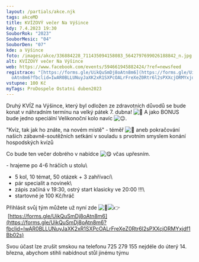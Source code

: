 ```yaml
---
layout: /partials/akce.njk
tags: akceMD
title: KVÍZOVÝ večer Na Výšince
kdy: 7.4.2023 19:30
SouborRok: "2023"
SouborMesic: "04"
SouborDen: "07"
kde: a Výšince
foto: /images/akce/336884228_711435094158083_5642797699026188842_n.jpg
alt: KVÍZOVÝ večer Na Výšince
web: https://www.facebook.com/events/594661945882424/?ref=newsfeed
registrace: "[https://forms.gle/UikQuSmDj8oAtn8m6](https://forms.gle/UikQuSmDj8\
  oAtn8m6?fbclid=IwAR0BLLUNuyJaXK2xR1SXPcOALrFreXeZ0Rtr6l2sPXXcjORMYxjdf1Bb02s)"
vstupne: 100 Kč
myTags: ProDospele Ostatni duben2023
---
```

<!--StartFragment-->

Druhý KVÍZ na Výšince, který byl odložen ze zdravotních důvodů se bude konat v náhradním termínu na velký pátek 7. dubna! ![🐣](https://static.xx.fbcdn.net/images/emoji.php/v9/td/1/16/1f423.png) A jako BONUS bude jedno speciální Velikonoční kolo navíc ![😉](https://static.xx.fbcdn.net/images/emoji.php/v9/t57/1/16/1f609.png).

"Kvíz, tak jak ho znáte, na novém místě" - téměř ![🙂](https://static.xx.fbcdn.net/images/emoji.php/v9/t4c/1/16/1f642.png) aneb pokračování našich zábavně-soutěžních setkání v souladu s prvotním smyslem konání hospodských kvízů

Co bude ten večer dobrého v nabídce ![😋](https://static.xx.fbcdn.net/images/emoji.php/v9/t0/1/16/1f60b.png) včas upřesním.

\- hrajeme po 4-6 hráčích u stolu\
- 5 kol, 10 témat, 50 otázek + 3 zahřívací\
- pár specialit a novinek\
- zápis začíná v 19:30, ostrý start klasicky ve 20:00 !!!\
- startovné je 100 Kč/hráč

Přihlásit svůj tým můžete už nyní zde ![📝](https://static.xx.fbcdn.net/images/emoji.php/v9/tcc/1/16/1f4dd.png)![👉](https://static.xx.fbcdn.net/images/emoji.php/v9/t51/1/16/1f449.png) [https://forms.gle/UikQuSmDj8oAtn8m6](https://forms.gle/UikQuSmDj8oAtn8m6?fbclid=IwAR0BLLUNuyJaXK2xR1SXPcOALrFreXeZ0Rtr6l2sPXXcjORMYxjdf1Bb02s)

Svou účast lze zrušit smskou na telefonu 725 279 155 nejdéle do úterý 14. března, abychom stihli nabídnout stůl jinému týmu

<!--EndFragment-->